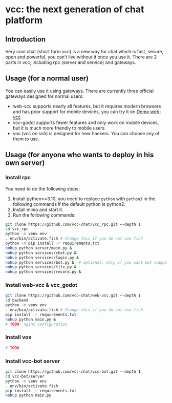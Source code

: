 # vcc: the next generation of chat platform
## Introduction
Very cool chat (short form vcc) is a new way for chat which is fast, secure, open and powerful, you can’t live without it once you use it. 
There are 2 parts in vcc, including rpc (server and service) and gateways. 
## Usage (for a normal user)
You can easily use it using gateways. There are currently three official gateways designed for normal users: 
* web-vcc supports nearly all features, but it requires modern browsers and has poor support for mobile devices, you can try it on [Demo web-vcc](chat.vcc.intirain.cc)
* vcc-godot supports fewer features and only work on mobile devices, but it is much more friendly to mobile users.
* vos (vcc on ssh) is designed for new hackers. 
You can choose any of them to use.
## Usage (for anyone who wants to deploy in his own server)
### Install rpc
You need to do the following steps:
1. Install python>=3.10, you need to replace `python` with `python3` in the following commands if the default python is python2. 
2. Install minio and start it.
3. Run the following commands: 
```bash
git clone https://github.com/vcc-chat/vcc_rpc.git —-depth 1
cd vcc_rpc
python -m venv env
. env/bin/activate.fish # Change this if you do not use fish
python -m pip install -r requirements.txt
nohup python server/main.py &
nohup python services/chat.py &
nohup python services/login.py &
nohup python services/bot.py &  # optional, only if you want bot support, you should also set some envs
nohup python services/file.py &
nohup python services/record.py &
```
### Install web-vcc & vcc_godot
```bash
git clone https://github.com/vcc-chat/web-vcc.git —-depth 1
cd backend
python -m venv env
. env/bin/activate.fish # Change this if you do not use fish
pip install -r requirements.txt
nohup python main.py &
# TODO: nginx configuration
```
### Install vos
```bash
# TODO
```
### Install vcc-bot server
```bash
git clone https://github.com/vcc-chat/vcc-bot.git —-depth 1
cd vcc-bot/server
python -m venv env
. env/bin/activate.fish
pip install -r requirements.txt
nohup python main.py
```
